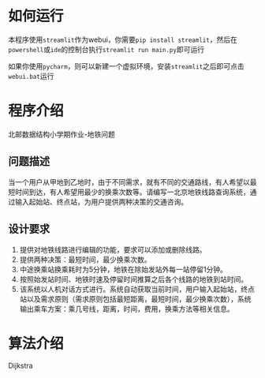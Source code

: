 # 如何运行
本程序使用`streamlit`作为webui，你需要`pip install streamlit`，然后在`powershell`或`ide`的控制台执行`streamlit run main.py`即可运行

如果你使用`pycharm`，则可以新建一个虚拟环境，安装`streamlit`之后即可点击`webui.bat`运行

# 程序介绍
北邮数据结构小学期作业-地铁问题

## 问题描述
当一个用户从甲地到乙地时，由于不同需求，就有不同的交通路线，有人希望以最短时间到达，有人希望用最少的换乘次数等。请编写一北京地铁线路查询系统，通过输入起始站、终点站，为用户提供两种决策的交通咨询。

## 设计要求
1.	提供对地铁线路进行编辑的功能，要求可以添加或删除线路。
2.	提供两种决策：最短时间，最少换乘次数。
3.	中途换乘站换乘耗时为5分钟，地铁在除始发站外每一站停留1分钟。
4.	按照始发站时间、地铁时速及停留时间推算之后各个线路的地铁到站时间。
5.	该系统以人机对话方式进行。系统自动获取当前时间，用户输入起始站，终点站以及需求原则（需求原则包括最短距离，最短时间，最少换乘次数），系统输出乘车方案：乘几号线，距离，时间，费用，换乘方法等相关信息。

# 算法介绍
Dijkstra

